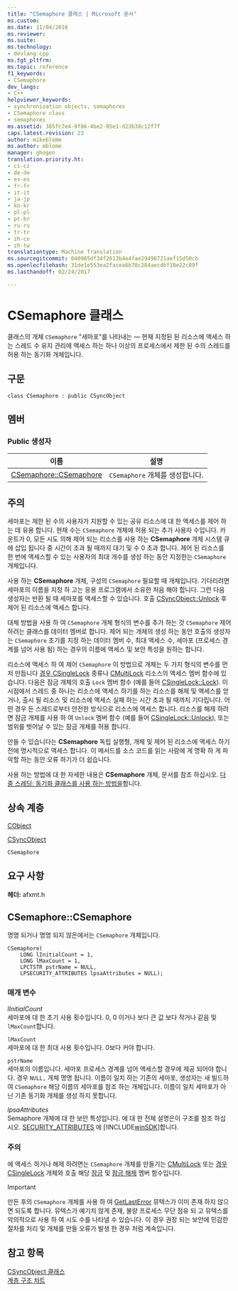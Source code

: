 ```yaml
---
title: "CSemaphore 클래스 | Microsoft 문서"
ms.custom: 
ms.date: 11/04/2016
ms.reviewer: 
ms.suite: 
ms.technology:
- devlang-cpp
ms.tgt_pltfrm: 
ms.topic: reference
f1_keywords:
- CSemaphore
dev_langs:
- C++
helpviewer_keywords:
- synchronization objects, semaphores
- CSemaphore class
- semaphores
ms.assetid: 385fc7e4-8f86-4be2-85e1-d23b38c12f7f
caps.latest.revision: 23
author: mikeblome
ms.author: mblome
manager: ghogen
translation.priority.ht:
- cs-cz
- de-de
- es-es
- fr-fr
- it-it
- ja-jp
- ko-kr
- pl-pl
- pt-br
- ru-ru
- tr-tr
- zh-cn
- zh-tw
translationtype: Machine Translation
ms.sourcegitcommit: 040985df34f2613b4e4fae29498721aef15d50cb
ms.openlocfilehash: 31de1e553ea2facea6b70c284aecdbf10e22c89f
ms.lasthandoff: 02/24/2017

---
```

# <a name="csemaphore-class"></a>CSemaphore 클래스
클래스의 개체 `CSemaphore` "세마포"를 나타내는 — 현재 지정된 된 리소스에 액세스 하는 스레드 수 유지 관리에 액세스 하는 하나 이상의 프로세스에서 제한 된 수의 스레드를 허용 하는 동기화 개체입니다.  
  
## <a name="syntax"></a>구문  
  
```  
class CSemaphore : public CSyncObject  
```  
  
## <a name="members"></a>멤버  
  
### <a name="public-constructors"></a>Public 생성자  
  
|이름|설명|  
|----------|-----------------|  
|[CSemaphore::CSemaphore](#csemaphore)|`CSemaphore` 개체를 생성합니다.|  
  
## <a name="remarks"></a>주의  
 세마포는 제한 된 수의 사용자가 지원할 수 있는 공유 리소스에 대 한 액세스를 제어 하는 데 유용 합니다. 현재 수는 `CSemaphore` 개체에 허용 되는 추가 사용자 수입니다. 카운트가 0, 모든 시도 의해 제어 되는 리소스를 사용 하는 **CSemaphore** 개체 시스템 큐에 삽입 됩니다 중 시간이 초과 될 때까지 대기 및 수 0 초과 합니다. 제어 된 리소스를 한 번에 액세스할 수 있는 사용자의 최대 개수를 생성 하는 동안 지정한는 `CSemaphore` 개체입니다.  
  
 사용 하는 **CSemaphore** 개체, 구성의 `CSemaphore` 필요할 때 개체입니다. 기다리려면 세마포의 이름을 지정 하 고는 응용 프로그램에서 소유한 처음 해야 합니다. 그런 다음 생성자는 반환 될 때 세마포를 액세스할 수 있습니다. 호출 [CSyncObject::Unlock](../../mfc/reference/csyncobject-class.md#unlock) 후 제어 된 리소스에 액세스 합니다.  
  
 대체 방법을 사용 하 여 `CSemaphore` 개체 형식의 변수를 추가 하는 것 `CSemaphore` 제어 하려는 클래스를 데이터 멤버로 합니다. 제어 되는 개체의 생성 하는 동안 호출의 생성자는 `CSemaphore` 초기를 지정 하는 데이터 멤버 수, 최대 액세스 수, 세마포 (프로세스 경계를 넘어 사용 됨) 하는 경우의 이름에 액세스 및 보안 특성을 원하는 합니다.  
  
 리소스에 액세스 하 여 제어 `CSemaphore` 이 방법으로 개체는 두 가지 형식의 변수를 먼저 만듭니다 [경우 CSingleLock](../../mfc/reference/csinglelock-class.md) 종류나 [CMultiLock](../../mfc/reference/cmultilock-class.md) 리소스의 액세스 멤버 함수에 있습니다. 다음은 잠금 개체의 호출 `Lock` 멤버 함수 (예를 들어 [CSingleLock::Lock](../../mfc/reference/csinglelock-class.md#lock)). 이 시점에서 스레드 중 하나는 리소스에 액세스 하기를 하는 리소스를 해제 및 액세스를 얻거나, 출시 될 리소스 및 리소스에 액세스 실패 하는 시간 초과 될 때까지 기다립니다. 어떤 경우 든 스레드로부터 안전한 방식으로 리소스에 액세스 합니다. 리소스를 해제 하려면 잠금 개체를 사용 하 여 `Unlock` 멤버 함수 (예를 들어 [CSingleLock::Unlock](../../mfc/reference/csinglelock-class.md#unlock)), 또는 범위를 벗어날 수 있는 잠금 개체를 허용 합니다.  
  
 만들 수 있습니다는 **CSemaphore** 독립 실행형, 개체 및 제어 된 리소스에 액세스 하기 전에 명시적으로 액세스 합니다. 이 메서드를 소스 코드를 읽는 사람에 게 명확 하 게 파악할 하는 동안 오류 하기가 더 쉽습니다.  
  
 사용 하는 방법에 대 한 자세한 내용은 **CSemaphore** 개체, 문서를 참조 하십시오. [다중 스레딩: 동기화 클래스를 사용 하는 방법을](../../parallel/multithreading-how-to-use-the-synchronization-classes.md)합니다.  
  
## <a name="inheritance-hierarchy"></a>상속 계층  
 [CObject](../../mfc/reference/cobject-class.md)  
  
 [CSyncObject](../../mfc/reference/csyncobject-class.md)  
  
 `CSemaphore`  
  
## <a name="requirements"></a>요구 사항  
 **헤더:** afxmt.h  
  
##  <a name="a-namecsemaphorea--csemaphorecsemaphore"></a><a name="csemaphore"></a>CSemaphore::CSemaphore  
 명명 되거나 명명 되지 않은에서는 `CSemaphore` 개체입니다.  
  
```  
CSemaphore(
    LONG lInitialCount = 1,  
    LONG lMaxCount = 1,  
    LPCTSTR pstrName = NULL,  
    LPSECURITY_ATTRIBUTES lpsaAttributes = NULL);
```  
  
### <a name="parameters"></a>매개 변수  
 *lInitialCount*  
 세마포에 대 한 초기 사용 횟수입니다. 0, 0 이거나 보다 큰 값 보다 작거나 같음 및 `lMaxCount`합니다.  
  
 `lMaxCount`  
 세마포에 대 한 최대 사용 횟수입니다. 0보다 커야 합니다.  
  
 `pstrName`  
 세마포의 이름입니다. 세마포 프로세스 경계를 넘어 액세스할 경우에 제공 되어야 합니다. 경우 `NULL,` 개체 명명 됩니다. 이름이 일치 하는 기존의 세마포, 생성자는 새 빌드하여 `CSemaphore` 해당 이름의 세마포를 참조 하는 개체입니다. 이름이 일치 세마포가 아닌 기존 동기화 개체를 생성 하지 못합니다.  
  
 *lpsaAttributes*  
 Semaphore 개체에 대 한 보안 특성입니다. 에 대 한 전체 설명은이 구조를 참조 하십시오. [SECURITY_ATTRIBUTES](http://msdn.microsoft.com/library/windows/desktop/aa379560) 에 [!INCLUDE[winSDK](../../atl/includes/winsdk_md.md)]합니다.  
  
### <a name="remarks"></a>주의  
 에 액세스 하거나 해제 하려면는 `CSemaphore` 개체를 만들기는 [CMultiLock](../../mfc/reference/cmultilock-class.md) 또는 [경우 CSingleLock](../../mfc/reference/csinglelock-class.md) 개체와 호출 해당 [잠금](../../mfc/reference/csinglelock-class.md#lock) 및 [잠금 해제](../../mfc/reference/csinglelock-class.md#unlock) 멤버 함수입니다.  
  
> [!IMPORTANT]
>  만든 후의 `CSemaphore` 개체를 사용 하 여 [GetLastError](http://msdn.microsoft.com/library/windows/desktop/ms679360) 뮤텍스가 이미 존재 하지 않으면 되도록 합니다. 뮤텍스가 예기치 않게 존재, 불량 프로세스 무단 점유 되 고 뮤텍스를 악의적으로 사용 하 여 시도 수를 나타낼 수 있습니다. 이 경우 권장 되는 보안에 민감한 절차를 처리 및 개체를 만들 오류가 발생 한 경우 처럼 계속입니다.  
  
## <a name="see-also"></a>참고 항목  
 [CSyncObject 클래스](../../mfc/reference/csyncobject-class.md)   
 [계층 구조 차트](../../mfc/hierarchy-chart.md)




